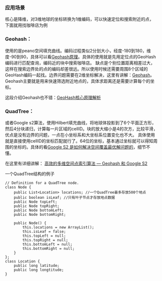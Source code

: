 ### 应用场景
核心是降维，对3维地球的坐标转换为1维编码，可以快速定位和搜索附近的点，下面就用找咖啡店为例

### Geohash：
使用的是peano空间填充曲线。编码过程类似2分划大小，经度-180到180，维度-90到90，具体可以看[Geohash原理](https://www.jianshu.com/p/1ecf03293b9a)。具体的使用就是先用定位点的GeoHash编码进行匹配查询，编码近的块中搜索咖啡店。
缺点是个别位置距离相差过大，这样在搜索边界处的点的编码却差很远。所以使用时候还需要周围8个区域的GeoHash编码一起找。边界问题需要在2维坐标解决，这里有讲解：[Geohash](https://github.com/GongDexing/Geohash)。
Geohash主要就是用来快速筛选附近地点的，具体求距离还是需要计算每个的坐标。

这段介绍Geohash也不错：[GeoHash核心原理解析](https://www.cnblogs.com/LBSer/p/3310455.html)

### QuadTree：
或者Google s2算法，使用Hilbert填充曲线，将地球体投影到了6个平面正方形，然后4分块递归，计算每一片区域的cellID。块的放大缩小是4的次方，比较平滑，优点是没有边界的问题，一点在小坐标系和大坐标系位置变化也不大。
具体使用就是直接使用cellID的坐标匹配就行了。64位的坐标，基本通过坐标就可以得知周围的坐标的。具体的看[Google S2 是如何解决空间覆盖最优解问题的](https://halfrost.com/go_s2_regioncoverer/)，细节不懂。

在这里有详细讲解：
[高效的多维空间点索引算法 — Geohash 和 Google S2](https://halfrost.com/go_spatial_search/)

一个QuadTree结构的例子
```
// Definition for a QuadTree node.
class Node {
    public List<Location> locations; //一个QuadTree最多存放500个地点
    public boolean isLeaf; //只有叶子节点才存放地点数据
    public Node topLeft;
    public Node topRight;
    public Node bottomLeft;
    public Node bottomRight;

    public Node() {
        this.locations = new ArrayList();
        this.isLeaf = false;
        this.topLeft = null;
        this.topRight = null;
        this.bottomLeft = null;
        this.bottomRight = null;
    }
};
class Location {
    public long latitude;
    public long longtitude;
}
```
